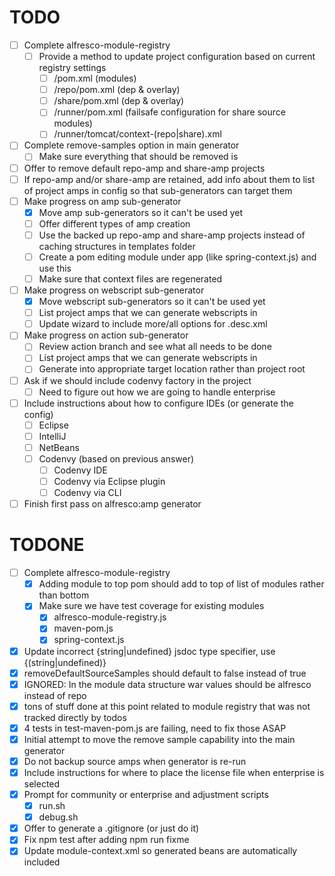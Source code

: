 TODO
====

- [ ] Complete alfresco-module-registry
  - [ ] Provide a method to update project configuration based on current registry settings
    - [ ] /pom.xml (modules)
    - [ ] /repo/pom.xml (dep & overlay)
    - [ ] /share/pom.xml (dep & overlay)
    - [ ] /runner/pom.xml (failsafe configuration for share source modules)
    - [ ] /runner/tomcat/context-(repo|share).xml
- [ ] Complete remove-samples option in main generator
  - [ ] Make sure everything that should be removed is
- [ ] Offer to remove default repo-amp and share-amp projects
- [ ] If repo-amp and/or share-amp are retained, add info about them to list of project amps in config so that sub-generators can target them
- [ ] Make progress on amp sub-generator
  - [x] Move amp sub-generators so it can't be used yet
  - [ ] Offer different types of amp creation
  - [ ] Use the backed up repo-amp and share-amp projects instead of caching structures in templates folder
  - [ ] Create a pom editing module under app (like spring-context.js) and use this
  - [ ] Make sure that context files are regenerated
- [ ] Make progress on webscript sub-generator
  - [x] Move webscript sub-generators so it can't be used yet
  - [ ] List project amps that we can generate webscripts in
  - [ ] Update wizard to include more/all options for .desc.xml
- [ ] Make progress on action sub-generator
  - [ ] Review action branch and see what all needs to be done
  - [ ] List project amps that we can generate webscripts in
  - [ ] Generate into appropriate target location rather than project root
- [ ] Ask if we should include codenvy factory in the project
  - [ ] Need to figure out how we are going to handle enterprise
- [ ] Include instructions about how to configure IDEs (or generate the config)
  - [ ] Eclipse
  - [ ] IntelliJ
  - [ ] NetBeans
  - [ ] Codenvy (based on previous answer)
    - [ ] Codenvy IDE
    - [ ] Codenvy via Eclipse plugin
    - [ ] Codenvy via CLI
- [ ] Finish first pass on alfresco:amp generator

TODONE
======

- [ ] Complete alfresco-module-registry
  - [x] Adding module to top pom should add to top of list of modules rather than bottom
  - [x] Make sure we have test coverage for existing modules
    - [x] alfresco-module-registry.js
    - [x] maven-pom.js
    - [x] spring-context.js
- [x] Update incorrect {string|undefined} jsdoc type specifier, use {(string|undefined)}
- [x] removeDefaultSourceSamples should default to false instead of true
- [x] IGNORED: In the module data structure war values should be alfresco instead of repo
- [x] tons of stuff done at this point related to module registry that was not tracked directly by todos
- [x] 4 tests in test-maven-pom.js are failing, need to fix those ASAP
- [x] Initial attempt to move the remove sample capability into the main generator
- [x] Do not backup source amps when generator is re-run
- [x] Include instructions for where to place the license file when enterprise is selected
- [x] Prompt for community or enterprise and adjustment scripts
  - [x] run.sh
  - [x] debug.sh
- [x] Offer to generate a .gitignore (or just do it)
- [x] Fix npm test after adding npm run fixme
- [x] Update module-context.xml so generated beans are automatically included
